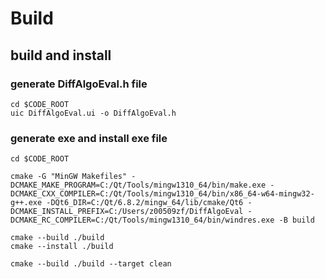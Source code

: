 # Build

## build and install

### generate DiffAlgoEval.h file
```shell
cd $CODE_ROOT
uic DiffAlgoEval.ui -o DiffAlgoEval.h
```

### generate exe and install exe file

```shell
cd $CODE_ROOT

cmake -G "MinGW Makefiles" -DCMAKE_MAKE_PROGRAM=C:/Qt/Tools/mingw1310_64/bin/make.exe -DCMAKE_CXX_COMPILER=C:/Qt/Tools/mingw1310_64/bin/x86_64-w64-mingw32-g++.exe -DQt6_DIR=C:/Qt/6.8.2/mingw_64/lib/cmake/Qt6 -DCMAKE_INSTALL_PREFIX=C:/Users/z00509zf/DiffAlgoEval -DCMAKE_RC_COMPILER=C:/Qt/Tools/mingw1310_64/bin/windres.exe -B build

cmake --build ./build
cmake --install ./build

```

```shell
cmake --build ./build --target clean
```